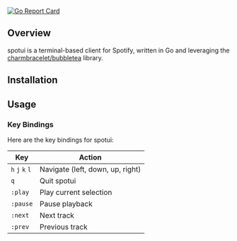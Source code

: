[![Go Report Card](https://goreportcard.com/badge/github.com/szktkfm/spotui)](https://goreportcard.com/report/github.com/szktkfm/spotui)

## Overview
spotui is a terminal-based client for Spotify, written in Go and leveraging the [charmbracelet/bubbletea](https://github.com/charmbracelet/bubbletea) library.

## Installation

## Usage

### Key Bindings

Here are the key bindings for spotui:

| Key       | Action                           |
|-----------|----------------------------------|
| `h` `j` `k` `l` | Navigate (left, down, up, right) |
| `q`       | Quit spotui                      |
| `:play`   | Play current selection           |
| `:pause`  | Pause playback                   |
| `:next`   | Next track                       |
| `:prev`   | Previous track                   |

